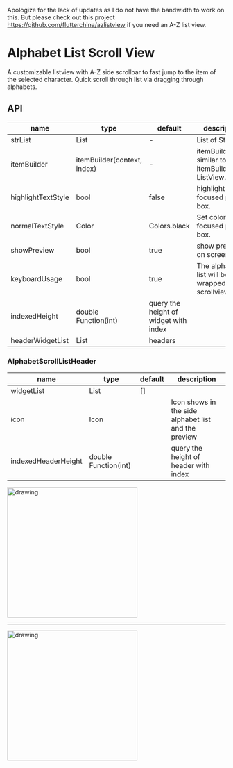 Apologize for the lack of updates as I do not have the bandwidth to work on this. But please check out this project https://github.com/flutterchina/azlistview if you need an A-Z list view.

# Alphabet List Scroll View
A customizable listview with A-Z side scrollbar to fast jump to the item of the selected character.
Quick scroll through list via dragging through alphabets. 

## API
| name | type | default | description |
| --- | --- | --- | --- |
| strList | List<String> | -  | List of Strings |
| itemBuilder | itemBuilder(context, index) | - | itemBuilder similar to itemBuilder in ListView.builder |
| highlightTextStyle | bool | false | highlight the focused pin box. |
| normalTextStyle | Color | Colors.black | Set color of the focused pin box. |
| showPreview | bool | true | show preview on screen |
| keyboardUsage | bool | true | The alphabet list will be wrapped in scrollview. |
| indexedHeight | double Function(int) | query the height of widget with index |  |
| headerWidgetList | List<AlphabetScrollListHeader> | headers |  |

### AlphabetScrollListHeader
| name | type | default | description|
| ---- | ---- | ------- | ---------- |
| widgetList | List<Widget> | [] |   |
| icon | Icon | | Icon shows in the side alphabet list and the preview|
| indexedHeaderHeight| double Function(int) | | query the height of header with index |

<img src="https://github.com/LiewJunTung/alphabet_list_scroll_view/blob/master/images/device-2019-10-06-171039.png?raw=true" alt="drawing" width="300"/>

---
<img src="https://github.com/LiewJunTung/alphabet_list_scroll_view/blob/master/images/preview1.gif?raw=true" alt="drawing" width="300"/>

